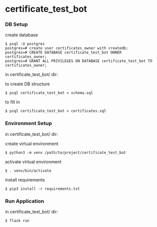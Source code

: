 # certificate_test_bot

### DB Setup

create database 


    $ psql -U postgres
    postgres=# create user certificates_owner with createdb;
    postgres=# CREATE DATABASE certificate_test_bot OWNER certificates_owner;
    postgres=# GRANT ALL PRIVILEGES ON DATABASE certificate_test_bot TO certificates_owner;
  
in certificate_test_bot/ dir:
    
to create DB structure
    
    
    $ psql certificate_test_bot < schema.sql
    
    
to fill in
    
    $ psql certificate_test_bot < certificates.sql

### Environment Setup
in certificate_test_bot/ dir:

create virtual environment
    
    $ python3 -m venv /path/to/project/certificate_test_bot
    
    
activate virtual environment

    
    $ . venv/bin/activate 
    
 
install requirements

    
    $ pip3 install -r requirements.txt
    
 
 ### Run Application
 in certificate_test_bot/ dir:
    
    $ flask run
    
    